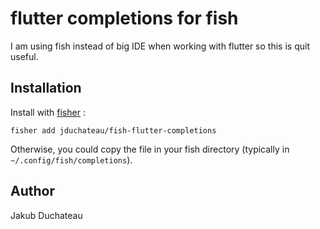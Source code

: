 flutter completions for fish
============================

I am using fish instead of big IDE when working with flutter so this is quit useful.

## Installation

Install with [fisher](https://github.com/jorgebucaran/fisher) :
```fish
fisher add jduchateau/fish-flutter-completions
```

Otherwise, you could copy the file in your fish directory (typically in `~/.config/fish/completions`).

## Author
Jakub Duchateau